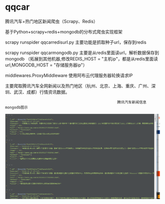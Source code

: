 # qqcar
腾讯汽车+热门地区新闻爬虫（Scrapy、Redis）

基于Python+scrapy+redis+mongodb的分布式爬虫实现框架

scrapy runspider qqcarredisurl.py 主要功能是抓取种子url，保存到redis

scrapy runspider qqcarmongodb.py 主要是从redis里面读url，解析数据保存到mongodb （拓展到其他机器,修改REDIS_HOST = "主机ip"，都是从redis里面读url,MONGODB_HOST = "存储服务器ip"）

middlewares.ProxyMiddleware 使用阿布云代理服务器轮换请求IP

主要爬取腾讯汽车全网新闻以及热门地区（杭州、北京、上海、重庆、广州、深圳、武汉、成都）行情资讯数据。

                                                       腾讯汽车新闻信息mongodb图示
![腾讯汽车新闻信息](https://github.com/renqian520/qqcar/blob/master/%E8%85%BE%E8%AE%AF%E6%B1%BD%E8%BD%A6%E6%96%B0%E9%97%BB%E4%BF%A1%E6%81%AF.jpg)
